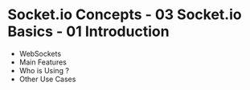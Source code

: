 # Socket.io Concepts - 03 Socket.io Basics - 01 Introduction

- WebSockets
- Main Features
- Who is Using ?
- Other Use Cases